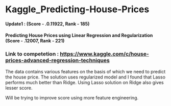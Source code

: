 # Kaggle_Predicting-House-Prices
#### Update1 : (Score - .0.11922, Rank - 185)
#### Predicting House Prices using Linear Regression and Regularization (Score - .12007, Rank - 221)

### Link to competetion : https://www.kaggle.com/c/house-prices-advanced-regression-techniques

The data contains various features on the basis of which we need to predict the house price. The solution uses regularized model and I found that Lasso performs much better than Ridge. Using Lasso solution on Ridge also gives lesser score. 

Will be trying to improve score using more feature engineering.

